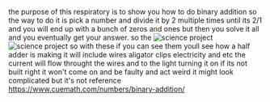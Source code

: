 the purpose of this respiratory is to show you how to do binary addition  so the way to do it is pick a number and divide it by 2 multiple times until its 2/1 and you will end up with a bunch of zeros and ones but then you solve it all and you eventually get your answer.
so the ![science project](https://github.com/user-attachments/assets/925c46d2-3c1f-46cd-bf0c-7f31099189f8)
![science project](https://github.com/user-attachments/assets/01b3d061-0c6c-421d-94b9-cfcce64e80d1)
so with these if you can see them youll see how a half adder is 
making it will include wires aligator clips electricity and etc 
the current will flow throught the wires and to the light turning it on if its not built right it won't come on and be faulty and act weird    it might look complicated but it's not                                                                                                                                                                                                                                                                                        reference https://www.cuemath.com/numbers/binary-addition/
